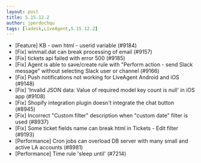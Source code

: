 ```yaml
---
layout: post
title: 5.15.12.2
author: jperdochqu
tags: [ladesk,LiveAgent,5.15.12.2]
---
```


- [Feature] KB - own html - userid variable (#9184)
- [Fix] winmail.dat can break processing of email (#9157)
- [Fix] tickets api failed with error 500 (#9185)
- [Fix] Agent is able to save/create rule with "Perform action - send Slack message" without selecting Slack user or channel (#9166)
- [Fix] Push notifications not working for LiveAgent Android and iOS (#9148)
- [Fix] 'Invalid JSON data: Value of required model key count is null' in iOS app (#9108)
- [Fix] Shopify integration plugin doesn't integrate the chat button (#8945)
- [Fix] Incorrect "Custom filter" description when "custom date" filter is used (#8937)
- [Fix] Some ticket fields name can break html in Tickets - Edit filter (#9193)
- [Performance] Cron jobs can overload DB server with many small and active LA accounts (#8981)
- [Performance] Time rule 'sleep until' (#7214)
